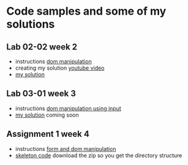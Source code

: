 # Code samples and some of my solutions

## Lab 02-02 week 2
* instructions [dom manipulation](https://docs.google.com/document/d/11VvaeNgBTzpH6L2-6x9t-b6qU-tX_Arg-y2q_87q4z8/edit?usp=sharing)
* creating my solution [youtube video](https://youtu.be/wro6au7rCAc)
* [my solution](02-dom-manip) 

## Lab 03-01 week 3
* instructions [dom manipulation using input](https://docs.google.com/document/d/1Svposj8k9F03sWpy-vxI0-WV1sT8tGvYsS_0LO6hjZg/edit?usp=sharing)
* [my solution](02-dom-manip-input)  coming soon
## Assignment 1 week 4
* instructions [form and dom manipulation](https://docs.google.com/document/d/1J64mJ3m2xb67gnhWHuEU28Id4Qui_dmtvH8JdRCDq70/edit?usp=sharing)
* [skeleton code](04-assignment1) download the zip so you get the directory structure
